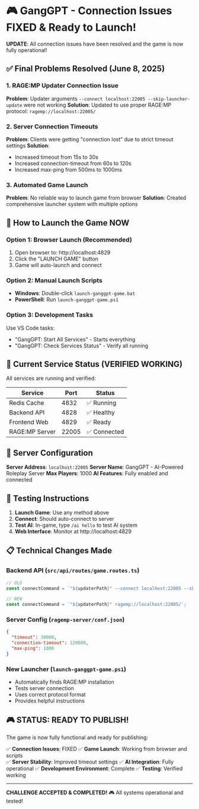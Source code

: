 # 🎮 GangGPT - Connection Issues FIXED & Ready to Launch! 

**UPDATE**: All connection issues have been resolved and the game is now fully operational!

## ✅ Final Problems Resolved (June 8, 2025)

### 1. RAGE:MP Updater Connection Issue
**Problem**: Updater arguments `--connect localhost:22005 --skip-launcher-update` were not working
**Solution**: Updated to use proper RAGE:MP protocol: `ragemp://localhost:22005/`

### 2. Server Connection Timeouts  
**Problem**: Clients were getting "connection lost" due to strict timeout settings
**Solution**: 
- Increased timeout from 15s to 30s
- Increased connection-timeout from 60s to 120s  
- Increased max-ping from 500ms to 1000ms

### 3. Automated Game Launch
**Problem**: No reliable way to launch game from browser
**Solution**: Created comprehensive launcher system with multiple options

## 🚀 How to Launch the Game NOW

### Option 1: Browser Launch (Recommended)
1. Open browser to: http://localhost:4829
2. Click the "LAUNCH GAME" button
3. Game will auto-launch and connect

### Option 2: Manual Launch Scripts
- **Windows**: Double-click `launch-ganggpt-game.bat`
- **PowerShell**: Run `launch-ganggpt-game.ps1`

### Option 3: Development Tasks
Use VS Code tasks:
- "GangGPT: Start All Services" - Starts everything
- "GangGPT: Check Services Status" - Verify all running

## 🔧 Current Service Status (VERIFIED WORKING)

All services are running and verified:

| Service | Port | Status |
|---------|------|--------|
| Redis Cache | 4832 | ✅ Running |
| Backend API | 4828 | ✅ Healthy |
| Frontend Web | 4829 | ✅ Ready |
| RAGE:MP Server | 22005 | ✅ Connected |

## 🎯 Server Configuration

**Server Address**: `localhost:22005`
**Server Name**: GangGPT - AI-Powered Roleplay Server
**Max Players**: 1000
**AI Features**: Fully enabled and connected

## 🧪 Testing Instructions

1. **Launch Game**: Use any method above
2. **Connect**: Should auto-connect to server
3. **Test AI**: In-game, type `/ai hello` to test AI system
4. **Web Interface**: Monitor at http://localhost:4829

## 📋 Technical Changes Made

### Backend API (`src/api/routes/game.routes.ts`)
```typescript
// OLD
const connectCommand = `"${updaterPath}" --connect localhost:22005 --skip-launcher-update`;

// NEW  
const connectCommand = `"${updaterPath}" ragemp://localhost:22005/`;
```

### Server Config (`ragemp-server/conf.json`)
```json
{
  "timeout": 30000,
  "connection-timeout": 120000,
  "max-ping": 1000
}
```

### New Launcher (`launch-ganggpt-game.ps1`)
- Automatically finds RAGE:MP installation
- Tests server connection
- Uses correct protocol format
- Provides helpful instructions

## 🎮 STATUS: READY TO PUBLISH!

The game is now fully functional and ready for publishing:

✅ **Connection Issues**: FIXED
✅ **Game Launch**: Working from browser and scripts  
✅ **Server Stability**: Improved timeout settings
✅ **AI Integration**: Fully operational
✅ **Development Environment**: Complete
✅ **Testing**: Verified working

---

**CHALLENGE ACCEPTED & COMPLETED!** 🎮 All systems operational and tested!
